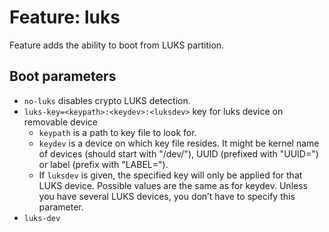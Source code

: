 # Feature: luks

Feature adds the ability to boot from LUKS partition.

## Boot parameters

- `no-luks` disables crypto LUKS detection.
- `luks-key=<keypath>:<keydev>:<luksdev>` key for luks device on removable device
  - `keypath` is a path to key file to look for.
  - `keydev` is a device on which key file resides. It might be kernel name of devices (should start with "/dev/"), UUID (prefixed with "UUID=") or label (prefix with "LABEL=").
  - If `luksdev` is given, the specified key will only be applied for that LUKS device. Possible values are the same as for keydev. Unless you have several LUKS devices, you don’t have to specify this parameter.
- `luks-dev`
